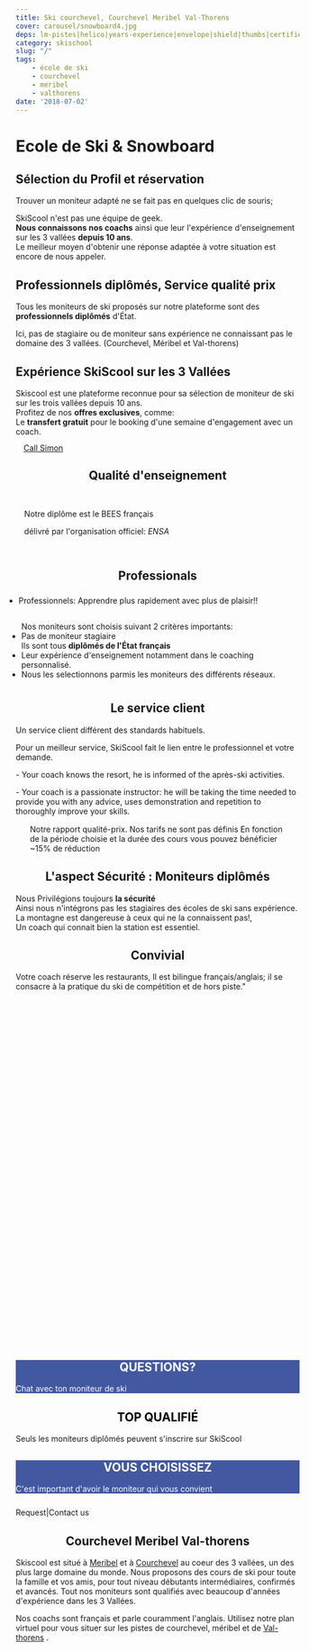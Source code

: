 ```yaml
---
title: Ski courchevel, Courchevel Meribel Val-Thorens
cover: carousel/snowboard4.jpg
deps: lm-pistes|helico|years-experience|envelope|shield|thumbs|certified|guide
category: skischool
slug: "/"
tags:
    - école de ski
    - courchevel
    - meribel
    - valthorens
date: '2018-07-02'
---
```


# Ecole de Ski & Snowboard


<div class="container">
  <!-- Start of First section -->
  <div class="md-grid md-grid--stacked">
<!-- Start Call section 1 -->
<div class="md-cell md-cell--12 md-grid md-grid--no-spacing expertise__container">

  <!-- first col item -->
  <div class="md-cell md-cell--4 md-cell--8-tablet">
<imgtest data="guide.png" height="125" width="200px" directory="pages" alt="Courchevel"></imgtest>
<div class="md-cell--6-tablet">
<h2 class="h2">Sélection du Profil et réservation</h2>
 <p>Trouver un moniteur adapté ne se fait pas en quelques clic de souris;</p>
 <p>SkiScool n'est pas une équipe de geek.<br><b>Nous connaissons nos coachs</b> ainsi que leur l'expérience d'enseignement sur les 3 vallées <b>depuis 10 ans</b>. <br> Le meilleur moyen d'obtenir une réponse adaptée à votre situation est encore de nous appeler.</p>
 </div>
</div>
 

<div class="md-cell md-cell--4 md-cell--8-tablet">
 <imgtest data="certified.png" height="125" width="200px" directory="pages" alt="moniteur de ski Courchevel"></imgtest>
 <div class="md-grid md-cell--6-tablet">
<h2 class="h2">Professionnels diplômés, Service qualité prix</h2>
<p>Tous les moniteurs de ski proposés sur notre plateforme sont des <b>professionnels diplômés</b> d'État.<br><p> Ici, pas de stagiaire ou de moniteur sans expérience ne connaissant pas le domaine des 3 vallées.  (Courchevel, Méribel et Val-thorens)</p>
</div>
</div>

<div class="md-cell md-cell--4 md-cell--8-tablet">
  <imgtest data="years-experience.png" height="125" width="200px" directory="pages" alt="Courchevel"></imgtest>
<div class="md-grid md-cell--6-tablet">
<h2 class="h2">Expérience SkiScool sur les 3 Vallées</h2>
  <p>Skiscool est une plateforme reconnue pour sa sélection de moniteur de ski sur les trois vallées depuis 10 ans.<br> Profitez de nos <b>offres exclusives</b>, comme:<br> Le <b>transfert gratuit</b> pour le booking d'une semaine d'engagement avec un coach.</p>
  </div>
  </div>
</div>

<div class="md-cell md-cell--12 md-grid md-grid--stacked md-grid--no-spacing">
<!-- Start Call  stacked section -->
<buttontest type="awesome" icon="phone-square h1 md-cell md-cell--12" cls="md-grid md-cell md-cell--3 md-cell--2-tablet md-cell--2-phone md-cell--middle" style="margin: 1em;border-radius: 5%;">
<a href="tel:France+33675505209" class="md-grid md-grid--stacked h2" style="line-height: 1;">Call Simon</a>
</buttontest>

<h2 style="text-align:center;">Qualité d'enseignement</h2>
<div class="md-cell md-cell--12 md-cell--8-tablet md-cell--4-phone" style="margin-bottom: 5%;padding: 3%">
 <p>Notre diplôme est le BEES français</p>
<p>délivré par l'organisation officiel: <em>ENSA</em></p>
</div> 


<h2 style="text-align:center;">Professionals</h2>
<div class="md-grid md-cell md-cell--12" style="margin-bottom: 3%;">
<div class="md-cell md-cell--6-tablet md-cell--9">

<ul style="padding: 5px;"><li>Professionnels: Apprendre plus rapidement avec plus de plaisir!!</li> </ul>
<ul style="padding: 10px;">Nos moniteurs sont choisis suivant 2 critères importants: 
<li>Pas de moniteur stagiaire<br>Ils sont tous <b>diplômés de l'État français</b></li>
<li>Leur expérience d'enseignement notamment dans le coaching personnalisé. </li>
<li>Nous les selectionnons parmis les moniteurs des différents réseaux</b>.</li>
</ul>
</div>
<div class="md-grid md-cell md-cell--2-tablet md-cell--3  md-cell--4-phone">
<imgtest data="certified.png" height="75" width="70px" directory="pages" alt="Courchevel" ></imgtest>
</div>
</div>



<h2 style="text-align:center;">Le service client</h2>
<div class="md-grid md-cell md-cell--12" style="margin-bottom: 3%;">
<div class="md-grid md-cell md-cell--2-tablet md-cell--3 md-cell--4-phone">
<imgtest data="lm-pistes.jpg" height="125" width="300px" directory="pages" alt="service client"></imgtest>
</div>
 
<div class="md-cell md-cell--6-tablet md-cell--9">
<p>Un service client différent des standards habituels.</p> 
<p>Pour un meilleur service, SkiScool fait le lien entre le professionnel et votre demande.</p>
<p> - Your coach knows the resort, he is informed of the après-ski activities. </p>
<p> - Your coach is a passionate instructor: he will be taking the time needed to provide you with any advice, uses demonstration and repetition to thoroughly improve your skills.</p>
</div>
</div> 

<div style="margin:3% 5%;" class="md-grid md-cell--12 md-cell--middle">
<p class="h2">
<i class="fa fa-quote-left"></i>
Notre rapport qualité-prix. Nos tarifs ne sont pas définis
En fonction de la période choisie et la durée des cours vous pouvez bénéficier ~15% de réduction
<i class="fa fa-quote-right"></i>
</p>
</div> 

<h2 style="text-align:center;">L'aspect Sécurité : Moniteurs diplômés</h2>

<div class="md-grid md-cell md-cell--12" style="margin-bottom: 3%;">
<div class="md-grid md-cell md-cell--2-tablet md-cell--3 md-cell--4-phone">
<imgtest data="helico.jpg" height="125" width="300px" directory="pages" alt="service client"></imgtest>
</div>
<div class="md-cell md-cell--6-tablet md-cell--9">
<p>Nous Privilégions toujours <b>la sécurité</b><br> Ainsi nous n'intégrons pas les stagiaires des écoles de ski sans expérience. <br>La montagne est dangereuse à ceux qui ne la connaissent pas!, <br>Un coach qui connait bien la station est essentiel.</p>
</div>
</div>



<!-- Start Section -->
<h2 style="text-align:center;">Convivial</h2>
<div class="md-grid md-cell md-cell--12" style="margin-bottom: 5%;">
<div class="md-cell md-cell--6-tablet md-cell--9">

<p>Votre coach réserve les restaurants, Il est bilingue français/anglais; il se consacre à la pratique du ski de compétition et de hors piste."</p>
</div>
<div class="md-grid md-cell md-cell--2-tablet md-cell--3 md-cell--4-phone">
<imgtest data="years-experience.png" height="125" width="300px" directory="pages" alt="Courchevel"></imgtest>
</div>
</div>
<!-- End Section -->


<!-- Start FB Section -->
<div class="md-cell md-cell--middle" style="height: 600px; max-width: 280px;overflow: hidden;">
<reactfb language="fr" newDivName="sel" appId="562112907171338" type="post" desc="moniteur de ski courchevel 1850 Dubai - courchevel"/></reactfb>
</div>
<!-- End FB Section -->
 

<div class="md-grid md-cell md-cell--12 md-cell--middle md-cell--12">
<div id="questions" style="background-color: rgb(66, 88, 161);flex:1;" class="md-paper md-paper--1 md-grid md-grid--stacked md-cell md-cell--4">
<imgtest data="envelope.jpg" maxwidth="200px" class="boxshad rounded bg-white"  height="125" directory="pages" alt="Courchevel"></imgtest>
<h2 style="color: #fff; text-align:center;">QUESTIONS?</h2>
<p style="color: #fff;">Chat avec ton moniteur de ski</p>
</div>

<div id="topQualification" style="flex:1;" class="md-paper md-paper--1 md-grid md-grid--stacked md-cell md-cell--4">
<imgtest data="shield.png" maxwidth="200px" class="boxshad rounded bg-white"  height="125" directory="pages" alt="Courchevel"></imgtest>
<h2 style="color: black; text-align:center;">TOP QUALIFIÉ</h2>
<p>Seuls les moniteurs diplômés peuvent s'inscrire sur SkiScool</p></div>

<div id="thumbsUp" style="background-color: rgb(66, 88, 161);flex:1;" class="md-grid--stacked md-paper md-paper--1 md-grid md-cell md-cell--4">
<imgtest data="thumbs.jpg" maxwidth="200px" class="boxshad rounded bg-white"  height="125" directory="pages" alt="Courchevel"></imgtest>
<h2 style="color: #fff; text-align:center;">VOUS CHOISISSEZ</h2>
<p style="color: #fff;">C'est important d'avoir le moniteur qui vous convient</p>
</div>
</div>

<div style="justify-content:space-around;align-items: center;margin-top: 5%" class="md-paper md-paper--1 md-grid md-cell--middle"><email href="simon_skiscoolO0Ocom?subject=question">Request</email><span class="px2">|</span><email href="simon_skiscoolO0Ocom?subject=question">Contact us</email>
</div>
<div style="margin-bottom: 4%;">
<h2 style="text-align:center;">Courchevel Meribel Val-thorens</h2>
<p>Skiscool est situé à <a href='Plan_des_pistes/Meribel' title='Meribel'>Meribel</a> et à <a href='Plan_des_pistes/Courchevel' title='Courchevel'>Courchevel</a> au coeur des 3 vallées, un des plus large domaine du monde. Nous proposons des cours de ski pour toute la famille et vos amis, pour tout niveau débutants intermédiaires, confirmés et avancés.  
Tout nos moniteurs sont qualifiés avec beaucoup d'années d'expérience dans les 3 Vallées.</p>  
<p>Nos coachs sont français et parle couramment l'anglais. Utilisez notre plan virtuel pour vous situer sur les pistes de courchevel, méribel et de <a href='Plan_des_pistes/Valthorens' title='Valthorens'>Val-thorens</a> .</p>
</div>
<!-- End Call  stacked section -->
</div>

<!-- End Call section 1 -->
</div>
<!-- End Section -->
</div>
